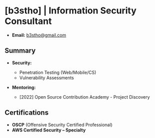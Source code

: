 # **[b3stho]** | Information Security Consultant

- **Email:** [b3stho@gmail.com](mailto:b3stho@gmail.com)

## Summary

- **Security:**
  + Penetration Testing (Web/Mobile/CS)
  + Vulnerability Assessments

- **Mentoring:**
  + [2022] Open Source Contribution Academy - Project Discovery

## Certifications

- **OSCP** (Offensive Security Certified Professional)
- **AWS Certified Security – Specialty**
